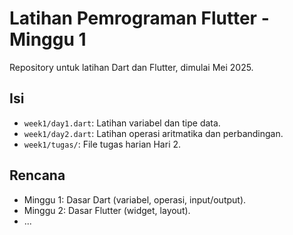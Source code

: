 # Latihan Pemrograman Flutter - Minggu 1
Repository untuk latihan Dart dan Flutter, dimulai Mei 2025.

## Isi
- `week1/day1.dart`: Latihan variabel dan tipe data.
- `week1/day2.dart`: Latihan operasi aritmatika dan perbandingan.
- `week1/tugas/`: File tugas harian Hari 2.

## Rencana
- Minggu 1: Dasar Dart (variabel, operasi, input/output).
- Minggu 2: Dasar Flutter (widget, layout).
- ...
